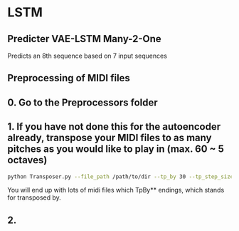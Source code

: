 # LSTM

## Predicter VAE-LSTM Many-2-One
Predicts an 8th sequence based on 7 input sequences

## Preprocessing of MIDI files

## 0. Go to the Preprocessors folder

## 1. If you have not done this for the autoencoder already, transpose your MIDI files to as many pitches as you would like to play in (max. 60 ~ 5 octaves)
```bash
python Transposer.py --file_path /path/to/dir --tp_by 30 --tp_step_size 1
```
You will end up with lots of midi files which TpBy** endings, which stands for transposed by.

## 2. 
